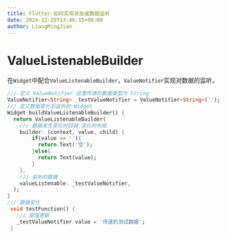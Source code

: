 ```yaml
---
title: Flutter 如何实现状态或数据监听
date: 2024-12-25T13:46:15+08:00
author: LiangMingJian
---
```


# ValueListenableBuilder

在`Widget`中配合`ValueListenableBuilder`，`ValueNotifier`实现对数据的监听。

```dart
/// 定义 ValueNotifier 这里传递的数据类型为 String
ValueNotifier<String> _testValueNotifier = ValueNotifier<String>('');
/// 定义数据变化后监听的 Widget
Widget buildValueListenableBuilder() {
  return ValueListenableBuilder(
    /// 数据发生变化时回调,变化的布局
    builder: (context, value, child) {
        if(value == ''){
          return Text('空');
        }else{
          return Text(value);
        }
    },
    /// 监听的数据
    valueListenable: _testValueNotifier,
  );
}
/// 数据变化
 void testFunction() {
   /// 赋值更新
   _testValueNotifier.value = '传递的测试数据';
 }
```
